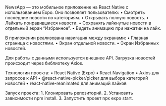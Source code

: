 NewsApp — это мобильное приложение на React Native с использованием Expo. Оно позволяет пользователю:
	•	Смотреть последние новости по категориям.
	•	Открывать полную новость.
	•	Лайкать понравившиеся новости.
	•	Сохранять лайкнутые новости в отдельный экран “Избранное”.
	•	Видеть анимацию при нажатии на лайк.

В приложении реализована навигация между экранами:
	•	Главная страница с новостями.
	•	Экран отдельной новости.
	•	Экран Избранных новостей.

Для работы с данными используется внешнее API. Загрузка новостей происходит через библиотеку Axios.

Технологии проекта:
	•	React Native (Expo)
	•	React Navigation
	•	Axios для запросов к API
	•	@react-native-picker/picker для выбора категорий новостей
	•	react-native-reanimated для анимаций лайков

Запуск проекта:
	1.	Клонировать репозиторий.
	2.	Установить зависимости npm install.
	3.	Запустить проект npx expo start.
